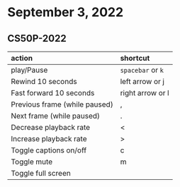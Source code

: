 # September 3, 2022

## CS50P-2022

| action     | shortcut          |
|:-----------|:------------------|
| play/Pause | `spacebar` or `k` |
| Rewind 10 seconds|	left arrow or j
| Fast forward 10 seconds|	right arrow or l |
| Previous frame (while paused)|	,|
| Next frame (while paused)|	.|
| Decrease playback rate|	<|
| Increase playback rate|	>|
| Toggle captions on/off|	c|
| Toggle mute|	m
| Toggle full screen       |               |
